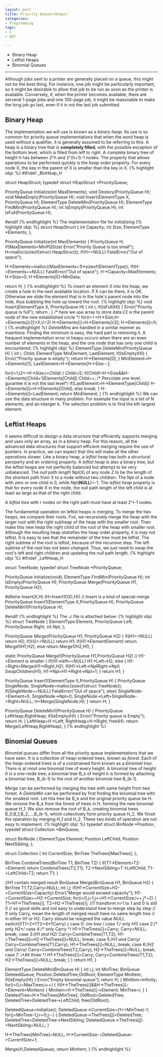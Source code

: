 ```yaml
---
layout: post
title: Priority Queues(Heaps)
categories:
- Programming
tags:
- C
- ADT

---
```

* Binary Heap
* Leftist Heaps
* Binomial Queues 

---

Although jobs sent to a printer are generally placed on a queue, this might not be the best thing. For instance, one job might be particularly important, so it might be desirable to allow that job to be run as soon as the printer is available. Conversely, if, when the printer becomes available, there are serveral 1-page jobs and one 100-page job, it might be reasonable to make the long job go last, even if it is not the last job submitted.

## Binary Heap
The implementation we will use is known as a *binary heap*. Its use is so common for priority queue implementations that when the word heap is used without a qualifier, it is generally assumed to be referring to this. A heap is a binary tree that is **completely filled**, with the possible exception of the bottom level, which is filled from left to right. A complete binary tree of height h has between 2^h and 2^(h+1)-1 nodes. The property that allows operations to be performed quickly is the *heap order* property. For every node X, the key in the parent of X is smaller than the key in X.
{% highlight objc %}
#ifndef _BinHeap_H

struct HeapStruct;
typedef struct HEapStruct *PriorityQueue;

PriorityQueue Initialize(int MaxElements);
void Destory(PriorityQueue H);
void MakeEmpty(PriorityQueue H);
void Insert(ElementType X, PriorityQueue H);
ElementType DeleteMin(PriorityQueue H);
ElementType FindMin(PriorityQueue H);
int IsEmpty(PriorityQueue H);
int IsFull(PriorityQueue H);

#endif
{% endhighlight %}
The implementation file for *initializing*
{% highlight objc %}
struct HeapStruct
{
  int Capacity;
  int Size;
  ElementType *Elements;
};

PriorityQueue Initialize(int MaxElements)
{
  PriorityQueue H;
  if(MaxElements<MinPQSize)
    Error("Priority Queue is too small");
  H=malloc(sizeof(struct HeapStruct));
  if(H==NULL)
    FatalError("Out of space");

  H->Elements=malloc((MaxElements+1)*sizeof(ElementType));
  if(H->Elements==NULL)
    FatalError("Out of space");
  H->Capacity=MaxElements;
  H->Size=0;
  H->Elements[0]=MinData;

  return H;
}
{% endhighlight %}
To insert an element X into the heap, we create a hole in the next available location. If X can be there, it is OK. Otherwise we slide the element that is in the hole's parent node into the hole, thus bubbling the hole up toward the root.
{% highlight objc %}
void Insert(ElementType X, PriorityQueue H)
{
  int i;
  if(IsFull(H))
    {
      Error("Priority queue is full");
      return ;
    }
  /* here we use array to store data i/2 is the parent node of the new estabilished circle */
  for(i=++H->Size;H->Elements[i/2]>X;i/=2)
    H->Elements[i]=H->Elements[i/2];
  H->Elements[i]=X;
}
{% endhighlight %}
*DeleteMins* are handled in a similar manner as insertions. Finding the minimum is easy, the hard part is removing it. A frequent implementation error in heaps occurs when there are an even number of elements in the heap, and the one node that has only one child is encountered.
{% highlight objc %}
ElementType DeleteMin(PriorityQueue H)
{
  int i, Child;
  ElementType MinElement, LastElement;
  if(IsEmpty(H))
    {
      Error("Priority queue is empty");
      return H->Elements[0];
    }
  MinElement=H->Elements[1];
  LastElement=H->Elements[H->Size--];
  
  for(i=1;i*2<=H->Size;i=Child)
    {
      Child=i*2;
      if(Child!=H->Size&&H->Elements[Child+1]<H->Elements[Child])
	Child++;
      /* Percolate one level, gurantee it is not the last level*/
      if(LastElement>H->ElementType[Child])
	H->Elements[i]=H->Elements[Child];
      else 
	break;
    }
  H->Elements[i]=LastElement;
  return MinElement;
}
{% endhighlight %}
We can use the data structure in many problem. For example the input is a list of N elements, and an interger k. The selection problem is to find the kth largest element.

## Leftist Heaps
It seems difficult to design a data structure that efficiently supports merging and uses only an array, as in a binary heap. For this reason, all the advanced data structures that support efficient merging require the use of pointers. In practice, we can expect that this will make all the other operations slower. Like a binary heap, a *leftist heap* has both a structural peroperty and an ordering property. A *leftist heap* is also a binary tree, but the leftist heaps are not perfectly balanced but attempt to be very unbalanced. The *null path length* Npl(X) of any node Z to be the length of the shortest path from X to a node without two children. The Npl of a node with zero or one child is 0, while Npl(**NULL**)=-1. The *leftist heap* property is that for every node X in the node, the null path length of the left child is at least as large as that of the right child.

A *leftist tree* with r nodes on the right path must have at least 2^r-1 nodes.

The fundamental operation on leftist heaps is merging. To merge the two heaps, we compare their roots. Fist, we recursively merge the heap with the larger root with the right subheap of the heap with the smaller root. Then make this new heap the right child of the root of the heap with smaller root. Although the resulting heap statisfies the heap order property, it is may not leftist. It is easy to see that the remainder of the tree must be leftist. The right subtree of the root is leftist, because of the recursive step. The left subtree of the root has not been changed. Thus, we just need  to swap the root's left and right children and updating the null path length.
{% highlight objc %}
#ifndef _LeftHeap_H

struct TreeNode;
typedef struct TreeNode *PriorityQueue;

PriorityQueue Initialize(void);
ElementType FindMin(PriorityQueue H);
int IsEmpty(PriorityQueue H);
PriorityQueue Merge(PriorityQueue H1, PriorityQueue H2);

#dfeine Insert(X,H) (H=Insert1((X),H))
// Insert is a kind of special merge
PriorityQueue Insert1(ElementType X,PriorityQueue H);
PriorityQueue DeleteMin1(PriorityQueue H);

#endif
{% endhighlight %}
The .c file is attached below:
{% highlight objc %}
struct TreeNode
{
  ElementType Element;
  PriorityQueue Left;
  PriorityQueue Right;
  int Npl;
};

PriorityQueue Merge(PriorityQueue H1, PriorityQueue H2)
{
  if(H1==NULL)
    return H2;
  if(H2==NULL)
    return H1;
  if(H1->Element<H2->Element)
    return Merge1(H1,H2);
  else
    return Merge1(H2,H1);
}

static PriorityQueue Merge1(PriorityQueue H1,PriorityQueue H2)
// H1->Element is smaller
{
  if(H1->left==NULL)
    H1->Left=H2;
  else
    {
      H1->Right=Merge(H1->Right,H2);
      if(H1->Left->Npl<H1->Right->Npl)
	SwapChildren(H1);
      H1->Npl=H1->Right->Npl+1;
    }
  return H1;
}

PriorityQueue Insert1(ElementType X,PriorityQueue H)
{
  PriorityQueue SingleNode;
  SingleNode=malloc(sizeof(struct TreeNode));
  if(SingleNode==NULL)
    FatalError("Out of space");
  else{
    SingleNode->Element=X; SingleNode->Npl=0;
    SingleNode->Left=SingleNode->Right=NULL;
    H=Merge(SingleNode,H);
  }
  return H;
}

PriorityQueue DeleteMin1(PriorityQueue H)
{
  PriorityQueue LeftHeap,RightHeap;
  if(IsEmpty(H))
    {
      Error("Priority queue is Empty");
      return H;
    }
  LeftHeap=H->Left;
  RightHeap=H->Right;
  free(H);
  return Merge(LeftHeap,RightHeap);
}
{% endhighlight %}

## Binomial Queues
*Binomial queues* differ from all the priority queue implementations that we have seen. It is a collection of heap-ordered trees, known as *forest*. Each of the heap-ordered trees is of a constrained form known as a *binomial tree*. There is at most one binomial tree of every height. A binomial tree of height 0 is a one-node tree; a binomial tree B_k of height k is formed by attaching a binomial tree, B_(k-1) to the root of another binomial tree B_(k-1).

*Merge* can be performed by merging the tree with same height from two forest. A *DeleteMin* can be performed by first finding the binomial tree with the smallest root. Let this tree be B_k and the original priority queue be H. We remove the B_k from the forest of trees in H, forming the new binomial queue H_1. We also remove the root of B_k, creating binomial trees B_0,B_1,B_2,...,B_(k-1), which collectively form priority queue H_2. We finish the operation by merging H_1 and H_2. These two kinds of operation are not easy to implement.
{% highlight objc %}
typedef struct BinNode *Position;
typedef struct Collection *BinQueue;

struct BinNode
{
  ElementType Element;
  Position LeftChild;
  Position NextSibling;
};

struct Collection
{
  int CurrentSize;
  BinTree TheTrees[MaxTrees];
};

BinTree CombineTrees(BinTree T1, BinTree T2)
{
  if(T1->Element>T2->Element)
    return CombineTrees(T2,T1);
  T2->NextSibling=T->LeftChild;
  T1->LeftChild=T2;
  return T1;
}


//H1 contain merged result
BinQueue Merge(BinQueue H1, BinQueue H2)
{
  BinTree T1,T2,Carry=NULL;
  int i,j;
  if(H1->CurrentSize+H2->CurrentSize>Capacity)
    Error("Merge would exceed capacity");
  H1->CurrentSize+=H2->CurrentSize;
  for(i=0,j=1;j<=H1->CurrentSize;i++,j*=2)
    {
      T1=H1->TheTrees[i]; T2=H2->TheTrees[i];
      //!! transform n>1 to 1 and 0 is still 0
      // so good skills and not easy to understand how to merge step by step
      // If only Carry, mean the length of merged result have no same length tree
      // in either H1 or H2. Carry should be resigned the value NULL
      switch(!!T1+2*!!T2+4*!!Carry)
	{
	case 0: /*no tree */
	case 1:/* only H1*/
	case 2:/* only H2*/
	case 4:/* only Carry */
	  H1->TheTrees[i]=Carry;
	  Carry=NULL;
	  break;
	case 3:/*H1 and H2*/
	  Carry=CombineTrees(T1,T2);
	  H1->TheTrees[i]=H2->TheTrees[i]=NULL;
	  break;
	case 5:/*H1 and Carry*/
	  Carry=CombineTrees(T1,Carry);
	  H1->TheTrees[i]=NULL;
	  break;
	case 6:/*H2 and Carry*/
	  Carry=CombineTrees(T2,Carry);
	  H2->TheTrees[i]=NULL;
	  break;
	case 7: /*All three */
	  H1->TheTrees[i]=Carry;
	  Carry=CombineTrees(T1,T2);
	  H2->TheTrees[i]=NULL;
	  break;
	}
    }
  return H1;
}

ElementType DeleteMin(BinQueue H)
{
  int i,j;
  int MinTree;
  BinQueue DeletedQueue;
  Position DeletedTree,OldRoot;
  ElementType MinItem;
  if(IsEmpty(H))
    {
      Error("Empty binomial queue");
      return H;
    }
  MinItem=Infinity;
  for(i=0;i<MaxTrees;i++)
    {
      if(H->TheTrees[i]&&H->TheTrees[i]->Element<MinItem)
	{
	  MinItem=H->TheTrees[i]->Element;
	  MinTree=i;
	}
    }
  DeletedTree=H->TheTrees[MinTree];
  OldRoot=DeletedTree;
  DeletedTree=DeletedTree->LeftChild;
  free(OldRoot);

  DeletedQueue=Initialize();
  DeletedQueue->CurrentSize=(1<<MinTree)-1;
  for(j=MinTree-1;j>=0;j--)
    {
      DeletedQueue->TheTrees[j]=DeletedTree;
      DeletedTree=DeletedTree->NextSibling;
      DeletedQueue->TheTrees[j]->NextSibling=NULL;
    }

  H->TheTrees[MinTree]=NULL;
  H->CurrentSize-=DeletedQueue->CurrentSize+1;

  Merge(H,DeletedQueue);
  return MinItem;
}
{% endhighlight %}
